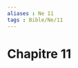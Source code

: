```yaml
---
aliases : Ne 11
tags : Bible/Ne/11
---
```


# Chapitre 11

###### 

###### 

###### 

###### 

###### 

###### 

###### 

###### 

###### 

